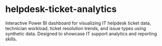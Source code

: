 # helpdesk-ticket-analytics
Interactive Power BI dashboard for visualizing IT helpdesk ticket data, technician workload, ticket resolution trends, and issue types using synthetic data. Designed to showcase IT support analytics and reporting skills.
